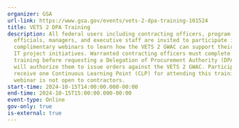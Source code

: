 ```yaml
---
organizer: GSA
url-link: https://www.gsa.gov/events/vets-2-dpa-training-101524
title: VETS 2 DPA Training
description: All federal users including contracting officers, program office
  officials, managers, and executive staff are invited to participate in these
  complimentary webinars to learn how the VETS 2 GWAC can support their agency
  IT project initiatives. Warranted contracting officers must complete this
  training before requesting a Delegation of Procurement Authority (DPA), which
  will authorize them to issue orders against the VETS 2 GWAC. Participants will
  receive one Continuous Learning Point (CLP) for attending this training. This
  webinar is not open to contractors.
start-time: 2024-10-15T14:00:00.000-00:00
end-time: 2024-10-15T15:00:00.000-00:00
event-type: Online
gov-only: true
is-external: true
---
```

